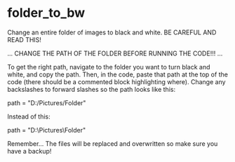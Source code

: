 # folder_to_bw
Change an entire folder of images to black and white. BE CAREFUL AND READ THIS!

...
CHANGE THE PATH OF THE FOLDER BEFORE RUNNING THE CODE!!!
...

To get the right path, navigate to the folder you want to turn black and white, and copy the path. Then, in the code, paste that path at the top of the code (there should be a commented block highlighting where). Change any backslashes to forward slashes so the path looks like this:

path = "D:/Pictures/Folder"

Instead of this:

path = "D:\Pictures\Folder"

Remember... The files will be replaced and overwritten so make sure you have a backup!
